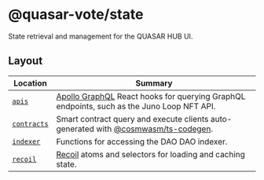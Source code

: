 # @quasar-vote/state

State retrieval and management for the QUASAR HUB UI.

## Layout

| Location                   | Summary                                                                                                                                  |
| -------------------------- | ---------------------------------------------------------------------------------------------------------------------------------------- |
| [`apis`](./apis)           | [Apollo GraphQL](https://www.apollographql.com/docs/react/) React hooks for querying GraphQL endpoints, such as the Juno Loop NFT API.   |
| [`contracts`](./contracts) | Smart contract query and execute clients auto-generated with [@cosmwasm/ts-codegen](https://www.npmjs.com/package/@cosmwasm/ts-codegen). |
| [`indexer`](./indexer)     | Functions for accessing the DAO DAO indexer.                                                                                             |
| [`recoil`](./recoil)       | [Recoil](https://recoiljs.org/) atoms and selectors for loading and caching state.                                                       |